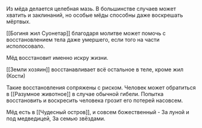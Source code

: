 Из мёда делается целебная мазь.
В большинстве случаев может хватить и заклинаний, но особые мёды способны даже воскрешать мёртвых.

[[Богиня жил Суонетар]] благодаря молитве может помочь с восстановлением тела даже умершего, если того на части исполосовало.

Мёд восстановит именно искру жизни.

[[Земли хозяин]] восстанавливает всё остальное в теле, кроме жил (Кости)

Такие восстановления сопряжены с риском. Человек может обратиться в [[Разумное животное]] в случае обычной гибели. Попытка восстановить и воскресить человека грозит его потерей насовсем.

Мёд есть в [[Чудесный остров]], и совсем божественный - За луной и под медведицей, За семью звёздами.